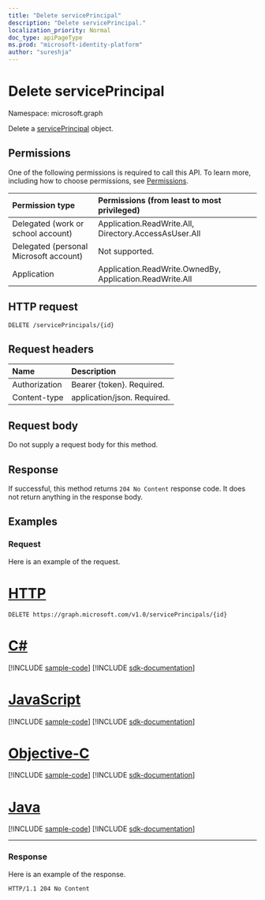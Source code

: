 ```yaml
---
title: "Delete servicePrincipal"
description: "Delete servicePrincipal."
localization_priority: Normal
doc_type: apiPageType
ms.prod: "microsoft-identity-platform"
author: "sureshja"
---
```


# Delete servicePrincipal

Namespace: microsoft.graph

Delete a [servicePrincipal](../resources/serviceprincipal.md) object.

## Permissions
One of the following permissions is required to call this API. To learn more, including how to choose permissions, see [Permissions](/graph/permissions-reference).

|Permission type      | Permissions (from least to most privileged)              |
|:--------------------|:---------------------------------------------------------|
|Delegated (work or school account) | Application.ReadWrite.All, Directory.AccessAsUser.All    |
|Delegated (personal Microsoft account) | Not supported.    |
|Application | Application.ReadWrite.OwnedBy, Application.ReadWrite.All |

## HTTP request
<!-- { "blockType": "ignored" } -->
```http
DELETE /servicePrincipals/{id}
```
## Request headers
| Name       | Description|
|:-----------|:----------|
| Authorization | Bearer {token}. Required.  |
| Content-type | application/json. Required. |

## Request body
Do not supply a request body for this method.

## Response

If successful, this method returns `204 No Content` response code. It does not return anything in the response body.

## Examples
### Request
Here is an example of the request.


# [HTTP](#tab/http)
<!-- {
  "blockType": "request",
  "name": "delete_serviceprincipal"
}-->

```http
DELETE https://graph.microsoft.com/v1.0/servicePrincipals/{id}
```
# [C#](#tab/csharp)
[!INCLUDE [sample-code](../includes/snippets/csharp/delete-serviceprincipal-csharp-snippets.md)]
[!INCLUDE [sdk-documentation](../includes/snippets/snippets-sdk-documentation-link.md)]

# [JavaScript](#tab/javascript)
[!INCLUDE [sample-code](../includes/snippets/javascript/delete-serviceprincipal-javascript-snippets.md)]
[!INCLUDE [sdk-documentation](../includes/snippets/snippets-sdk-documentation-link.md)]

# [Objective-C](#tab/objc)
[!INCLUDE [sample-code](../includes/snippets/objc/delete-serviceprincipal-objc-snippets.md)]
[!INCLUDE [sdk-documentation](../includes/snippets/snippets-sdk-documentation-link.md)]

# [Java](#tab/java)
[!INCLUDE [sample-code](../includes/snippets/java/delete-serviceprincipal-java-snippets.md)]
[!INCLUDE [sdk-documentation](../includes/snippets/snippets-sdk-documentation-link.md)]

---

### Response
Here is an example of the response. 
<!-- {
  "blockType": "response",
  "truncated": true
} -->

```http
HTTP/1.1 204 No Content
```

<!-- uuid: 8fcb5dbc-d5aa-4681-8e31-b001d5168d79
2015-10-25 14:57:30 UTC -->
<!--
{
  "type": "#page.annotation",
  "description": "Delete servicePrincipal",
  "keywords": "",
  "section": "documentation",
  "tocPath": "",
  "suppressions": [
  ]
}
-->
